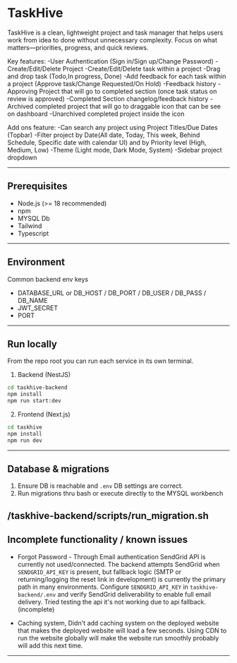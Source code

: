 # TaskHive 

TaskHive is a clean, lightweight project and task manager that helps users work from idea to done without unnecessary complexity. Focus on what matters—priorities, progress, and quick reviews. 

Key features:
-User Authentication (Sign in/Sign up/Change Password)
-Create/Edit/Delete Project
-Create/Edit/Delete task within a project
-Drag and drop task (Todo,In progress, Done)
-Add feedback for each task within a project (Approve task/Change Requested/On Hold)
-Feedback history
-Approving Project that will go to completed section (once task status on review is approved)
-Completed Section changelog/feedback history
-Archived completed project that will go to draggable icon that can be see on dashboard
-Unarchived completed project inside the icon

Add ons feature:
-Can search any project using Project Titles/Due Dates (Topbar)
-Filter project by Date(All date, Today, This week, Behind Schedule, Specific date with calendar UI) and by Priority level (High, Medium, Low)
-Theme (Light mode, Dark Mode, System)
-Sidebar project dropdown

---

## Prerequisites

- Node.js (>= 18 recommended)
- npm
- MYSQL Db
- Tailwind
- Typescript

---

## Environment

Common backend env keys
- DATABASE_URL or DB_HOST / DB_PORT / DB_USER / DB_PASS / DB_NAME
- JWT_SECRET
- PORT

---

## Run locally

From the repo root you can run each service in its own terminal.

1. Backend (NestJS)
```bash
cd taskhive-backend
npm install
npm run start:dev
```

2. Frontend (Next.js)
```bash
cd taskhive
npm install
npm run dev
```


---

## Database & migrations

1. Ensure DB is reachable and `.env` DB settings are correct.
2. Run migrations thru bash or execute directly to the MYSQL workbench

/taskhive-backend/scripts/run_migration.sh
---

## Incomplete functionality / known issues

- Forgot Password - Through Email authentication
SendGrid API is currently not used/connected. The backend attempts SendGrid when `SENDGRID_API_KEY` is present, but fallback logic (SMTP or returning/logging the reset link in development) is currently the primary path in many environments. Configure `SENDGRID_API_KEY` in `taskhive-backend/.env` and verify SendGrid deliverability to enable full email delivery. Tried testing the api it's not working due to api fallback. (incomplete)

- Caching system, Didn't add caching system on the deployed website that makes the deployed website will load a few seconds. Using CDN to run the website globally will make the website run smoothly probably will add this next time.


---
